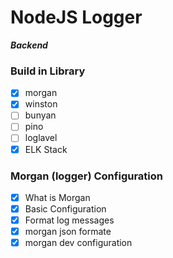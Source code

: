 # NodeJS Logger

**_Backend_**

### Build in Library

- [x] morgan
- [x] winston
- [ ] bunyan
- [ ] pino
- [ ] loglavel
- [x] ELK Stack

### Morgan (logger) Configuration

- [x] What is Morgan
- [x] Basic Configuration
- [x] Format log messages
- [x] morgan json formate
- [x] morgan dev configuration
